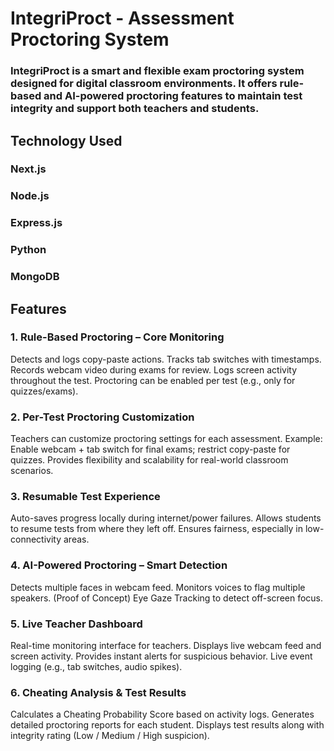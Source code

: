 # IntegriProct - Assessment Proctoring System
### IntegriProct is a smart and flexible exam proctoring system designed for digital classroom environments. It offers rule-based and AI-powered proctoring features to maintain test integrity and support both teachers and students.

## Technology Used
### Next.js 
### Node.js 
### Express.js 
### Python 
### MongoDB

## Features
### 1. Rule-Based Proctoring – Core Monitoring
  Detects and logs copy-paste actions.
  Tracks tab switches with timestamps.
  Records webcam video during exams for review.
  Logs screen activity throughout the test.
  Proctoring can be enabled per test (e.g., only for quizzes/exams).

### 2. Per-Test Proctoring Customization
  Teachers can customize proctoring settings for each assessment.
  Example: Enable webcam + tab switch for final exams; restrict copy-paste for quizzes.
  Provides flexibility and scalability for real-world classroom scenarios.

### 3. Resumable Test Experience
  Auto-saves progress locally during internet/power failures.
  Allows students to resume tests from where they left off.
  Ensures fairness, especially in low-connectivity areas.

### 4. AI-Powered Proctoring – Smart Detection
  Detects multiple faces in webcam feed.
  Monitors voices to flag multiple speakers.
  (Proof of Concept) Eye Gaze Tracking to detect off-screen focus.

### 5. Live Teacher Dashboard
  Real-time monitoring interface for teachers.
  Displays live webcam feed and screen activity.
  Provides instant alerts for suspicious behavior.
  Live event logging (e.g., tab switches, audio spikes).

### 6. Cheating Analysis & Test Results
  Calculates a Cheating Probability Score based on activity logs.
  Generates detailed proctoring reports for each student.
  Displays test results along with integrity rating (Low / Medium / High suspicion).

